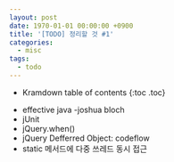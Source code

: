 ```yaml
---
layout: post
date: 1970-01-01 00:00:00 +0900
title: '[TODO] 정리할 것 #1'
categories:
  - misc
tags:
  - todo
---
```


* Kramdown table of contents
{:toc .toc}

- effective java -joshua bloch
- jUnit
- jQuery.when()
- jQuery Defferred Object: codeflow
- static 메서드에 다중 쓰레드 동시 접근
